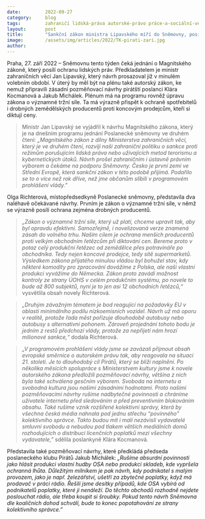 ```yaml
---
date:         2022-09-27
category:     blog
tags:         zahraničí lidská-práva autorské-právo práce-a-sociální-věci sněmovna
layout:       post
title:        "Sankční zákon ministra Lipavského míří do Sněmovny, posílí ochranu lidských práv. Poslanci projednají i pirátské návrhy proti šikaně OSA a omezení svobod na internetu"
image:        /assets/img/articles/2022/TK-pirati-zari.jpg
author:       
---
```


Praha, 27. září 2022 – Sněmovnu tento týden čeká jednání o Magnitského zákoně, který posílí ochranu lidských práv. Předkladatelem je ministr zahraničních věcí Jan Lipavský, který návrh prosazoval již v minulém volebním období. V úterý by měl být na plénu také autorský zákon, ke nemuž připravili zásadní pozměňovací návrhy pirátští poslanci Klára Kocmanová a Jakub Michálek. Plénum má na programu rovněž úpravu zákona o významné tržní síle. Ta má výrazně přispět k ochraně spotřebitelů i drobných zemědělských producentů proti koncovým prodejcům, kteří si diktují ceny.

> Ministr Jan Lipavský se vyjádřil k návrhu Magnitského zákona, který je na dnešním programu jednání Poslanecké sněmovny ve druhém čtení: *„Magnitského zákon z dílny Ministerstva zahraničních věcí, který je ve druhém čtení, rozvíjí naši zahraniční politiku o sankce proti režimům porušujícím lidská práva nebo užívajících metod terorismu a kybernetických útoků. Návrh prošel zahraničním i ústavně právním výborem a čekáme na podporu Sněmovny. Česko je první zemí ve Střední Evropě, která sankční zákon v této podobě přijímá. Podařilo se to o více než rok dříve, než jme občanům slíbili v programovém prohlášení vlády.”*

Olga Richterová, místopředsedkyně Poslanecké sněmovny, představila dva naléhavě očekávané návrhy. Prvním je zákon o významné tržní síle, v němž se výrazně posílí ochrana zejména drobných producentů.

> *„Zákon o významné tržní síle, který už platí, chceme upravit tak, aby byl opravdu efektivní. Samozřejmě, i novelizovaná verze znamená zásah do volného trhu. Naším cílem je ochrana menších producentů proti velkým obchodním řetězcům při diktování cen. Bereme proto v potaz celý produkční řetězec od zemědělce přes potravináře po obchodníka. Tedy nejen koncové prodejce, tedy sítě supermarketů. Výsledkem zákona přijatého minulou vládou byl bohužel stav, kdy některé komodity pro zpracování dovážíme z Polska, ale naši vlastní produkci vyvážíme do Německa. Zákon proto zavádí možnost kontroly ze strany ÚOHS v celém produkčním systému, po novele to bude až 800 subjektů, nyní je to jen asi 12 obchodních řetězců,“* vysvětlila obsah novely Richterová. 

> *„Druhým závažným tématem je bod reagující na požadavky EU v oblasti minimálního podílu nízkoemisních vozidel. Návrh už má oporu v realitě, protože řada měst pořizuje dlouhodobě autobusy nebo autobusy s alternativní pohonem. Zároveň projednání tohoto bodu je jedním z restů předchozí vlády, protože za nepřijetí nám hrozí milionové sankce,“* dodala Richterová.

> *„V programovém prohlášení vlády jsme se zavázali přijmout obsah evropské směrnice o autorském právu tak, aby reagovala na situaci 21. století. Je to dlouhodobý cíl Pirátů, který se blíží naplnění. Po několika měsících spolupráce s Ministerstvem kultury jsme k novele autorského zákona předložili pozměňovací návrhy, většina z nich byla také schválena gesčním výborem. Svoboda na internetu a svobodná kultura jsou našimi zásadními hodnotami. Proto našimi pozměňovacími návrhy rušíme nadbytečné povinnosti a chráníme uživatele internetu před sledováním a před preventivním blokováním obsahu. Také rušíme vznik rozšířené kolektivní správy, která by všechna česká média nahnala pod jednu střechu “povinného” kolektivního správce. Takto budou mít i malí nezávislí vydavatelé smluvní svobodu a nebudou pod tlakem větších mediálních domů rozhodujících o distribuci licenčních poplatků mezi všechny vydavatele,”* sdělila poslankyně Klára Kocmanová.

Představila také pozměňovací návrhy, které předkládá předseda poslaneckého klubu Pirátů Jakub Michálek: *„Rušíme absurdní povinnosti jako hlásit produkci vlastní hudby OSA nebo produkci skladeb, kde vypršela ochranná lhůta. Důležitým milníkem je pak návrh, kdy podnikatel s malým provozem, jako je např. železářství, ušetří za zbytečné poplatky, když má prodavač v práci rádio. Řešili jsme desítky případů, kde OSA vybírá od podnikatelů poplatky, které jí nenáleží. Do těchto obchodů rozhodně nejdete poslouchat rádio, ale třeba koupit si šroubky. Pokud tento návrh Sněmovna dle koaličních dohod schválí, bude to konec popotahování ze strany kolektivního správce.”*
